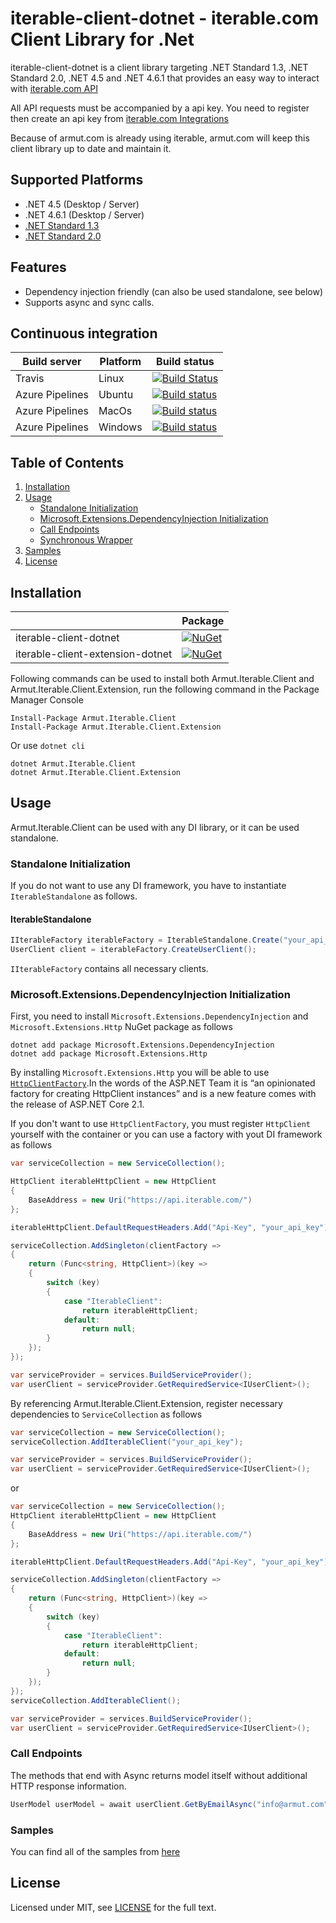 # iterable-client-dotnet - iterable.com Client Library for .Net

iterable-client-dotnet is a client library targeting .NET Standard 1.3, .NET Standard 2.0, .NET 4.5 and .NET 4.6.1 that provides an easy way to interact with [iterable.com API](https://www.iterable.com)

All API requests must be accompanied by a api key. You need to register then create an api key from [iterable.com Integrations](https://app.iterable.com/settings/apiKeys)

Because of armut.com is already using iterable, armut.com will keep this client library up to date and maintain it.

## Supported Platforms

* .NET 4.5 (Desktop / Server)
* .NET 4.6.1 (Desktop / Server)
* [.NET Standard 1.3](https://docs.microsoft.com/en-us/dotnet/standard/net-standard)
* [.NET Standard 2.0](https://docs.microsoft.com/en-us/dotnet/standard/net-standard)

## Features
* Dependency injection friendly (can also be used standalone, see below)
* Supports async and sync calls.

## Continuous integration

| Build server                | Platform      | Build status                                                                                                                                                        | 
|-----------------------------|---------------|---------------------------------------------------------------------------------------------------------------------------------------------------------------------|
| Travis                      | Linux         | [![Build Status](https://travis-ci.org/armutcom/iterable-client-dotnet.svg?branch=master)](https://travis-ci.org/armutcom/iterable-client-dotnet)  | |
| Azure Pipelines             | Ubuntu        | [![Build status](https://dev.azure.com/armutcom/iterable-client-dotnet/_apis/build/status/iterable-client-dotnet%20-%20Ubuntu)](https://dev.azure.com/armutcom/iterable-client-dotnet/_build/latest?definitionId=3) | |
| Azure Pipelines             | MacOs         | [![Build status](https://dev.azure.com/armutcom/iterable-client-dotnet/_apis/build/status/iterable-client-dotnet%20-%20MacOs)](https://dev.azure.com/armutcom/iterable-client-dotnet/_build/latest?definitionId=1) | |
| Azure Pipelines             | Windows       | [![Build status](https://dev.azure.com/armutcom/iterable-client-dotnet/_apis/build/status/iterable-client-dotnet%20-%20Windows)](https://dev.azure.com/armutcom/iterable-client-dotnet/_build/latest?definitionId=2) | |

## Table of Contents

1. [Installation](https://github.com/armutcom/iterable-client-dotnet#installation)
2. [Usage](https://github.com/armutcom/iterable-client-dotnet#usage)
    - [Standalone Initialization](https://github.com/armutcom/iterable-client-dotnet#standalone-initialization)
    - [Microsoft.Extensions.DependencyInjection Initialization](https://github.com/armutcom/iterable-client-dotnet#microsoftextensionsdependencyinjection-initialization)
    - [Call Endpoints](https://github.com/armutcom/iterable-client-dotnet#call-endpoints)
    - [Synchronous Wrapper](https://github.com/armutcom/iterable-client-dotnet#synchronous-wrapper)
3. [Samples](https://github.com/armutcom/iterable-client-dotnet#samples)
4. [License](https://github.com/armutcom/iterable-client-dotnet#license)

## Installation

|       | Package |
|---------------|----------|
| iterable-client-dotnet | [![NuGet](https://img.shields.io/nuget/v/Armut.Iterable.Client.svg)](https://www.nuget.org/packages/Armut.Iterable.Client)    |
| iterable-client-extension-dotnet | [![NuGet](https://img.shields.io/nuget/v/Armut.Iterable.Client.Extension.svg)](https://www.nuget.org/packages/Armut.Iterable.Client.Extension)    |

Following commands can be used to install both Armut.Iterable.Client and Armut.Iterable.Client.Extension, run the following command in the Package Manager Console

```
Install-Package Armut.Iterable.Client
Install-Package Armut.Iterable.Client.Extension
```

Or use `dotnet cli`

```
dotnet Armut.Iterable.Client
dotnet Armut.Iterable.Client.Extension
```

## Usage

Armut.Iterable.Client can be used with any DI library, or it can be used standalone.

### Standalone Initialization

If you do not want to use any DI framework, you have to instantiate `IterableStandalone` as follows.

#### IterableStandalone
```csharp
IIterableFactory iterableFactory = IterableStandalone.Create("your_api_key");
UserClient client = iterableFactory.CreateUserClient();
```

`IIterableFactory` contains all necessary clients.

### Microsoft.Extensions.DependencyInjection Initialization

First, you need to install `Microsoft.Extensions.DependencyInjection` and `Microsoft.Extensions.Http` NuGet package as follows

```
dotnet add package Microsoft.Extensions.DependencyInjection
dotnet add package Microsoft.Extensions.Http
```

By installing `Microsoft.Extensions.Http` you will be able to use [`HttpClientFactory`](https://www.stevejgordon.co.uk/introduction-to-httpclientfactory-aspnetcore).In the words of the ASP.NET Team it is “an opinionated factory for creating HttpClient instances” and is a new feature comes with the release of ASP.NET Core 2.1. 

If you don't want to use `HttpClientFactory`, you must register `HttpClient` yourself with the container or you can use a factory with yout DI framework as follows
```csharp
var serviceCollection = new ServiceCollection();

HttpClient iterableHttpClient = new HttpClient
{
    BaseAddress = new Uri("https://api.iterable.com/")
};

iterableHttpClient.DefaultRequestHeaders.Add("Api-Key", "your_api_key");

serviceCollection.AddSingleton(clientFactory =>
{
    return (Func<string, HttpClient>)(key =>
    {
        switch (key)
        {
            case "IterableClient":
                return iterableHttpClient;
            default:
                return null;
        }
    });
});

var serviceProvider = services.BuildServiceProvider();
var userClient = serviceProvider.GetRequiredService<IUserClient>();
```

By referencing Armut.Iterable.Client.Extension, register necessary dependencies to `ServiceCollection` as follows
```csharp
var serviceCollection = new ServiceCollection();
serviceCollection.AddIterableClient("your_api_key");

var serviceProvider = services.BuildServiceProvider();
var userClient = serviceProvider.GetRequiredService<IUserClient>();
```

or
```csharp
var serviceCollection = new ServiceCollection();
HttpClient iterableHttpClient = new HttpClient
{
    BaseAddress = new Uri("https://api.iterable.com/")
};

iterableHttpClient.DefaultRequestHeaders.Add("Api-Key", "your_api_key");

serviceCollection.AddSingleton(clientFactory =>
{
    return (Func<string, HttpClient>)(key =>
    {
        switch (key)
        {
            case "IterableClient":
                return iterableHttpClient;
            default:
                return null;
        }
    });
});
serviceCollection.AddIterableClient();

var serviceProvider = services.BuildServiceProvider();
var userClient = serviceProvider.GetRequiredService<IUserClient>();
```

### Call Endpoints

The methods that end with Async returns model itself without additional HTTP response information.

```csharp
UserModel userModel = await userClient.GetByEmailAsync("info@armut.com");
```

### Samples

You can find all of the samples from [here](sample)

## License
Licensed under MIT, see [LICENSE](LICENSE) for the full text.

